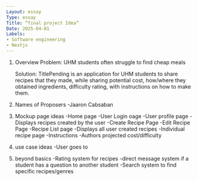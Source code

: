 ```yaml
---
Layout: essay
Type: essay
Title: “final project Idea”
Date: 2025-04-01
Labels: 
- Software engineering
- Nextjs
---
```


1. Overview
   Problem: UHM students often struggle to find cheap meals
   
   Solution: TitlePending is an application for UHM students to share recipes that they made, while sharing potential cost, how/where they   obtained ingredients, difficulty rating, with instructions on how to make them.
2. Names of Proposers
   -Jaaron Cabsaban
3. Mockup page ideas
   -Home page
   -User Login oage
   -User profile page
     -Displays recipes created by the user
   -Create Recipe Page
   -Edit Recipe Page
   -Recipe List page
     -Displays all user created recipes
   -Individual recipe page
     -Instructions
     -Authors projected cost/difficulty
4. use case ideas
   -User goes to
5. beyond basics
   -Rating system for recipes
   -direct message system if a student has a question to another student
   -Search system to find specific recipes/genres
